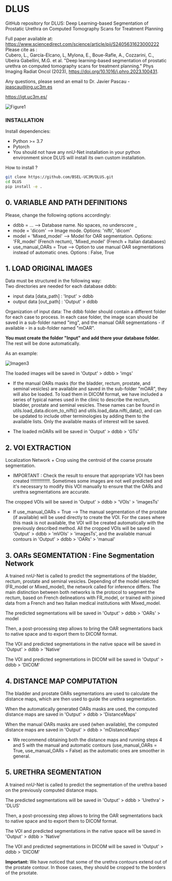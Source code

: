 # DLUS
GitHub repository for DLUS: Deep Learning-based Segmentation of Prostatic Urethra on Computed Tomography Scans for Treatment Planning

Full paper available at: https://www.sciencedirect.com/science/article/pii/S2405631623000222                                                                           
Please cite as :                                                                                                                                                       
Cubero, L., García-Elcano, L, Mylona, E., Boue-Rafle, A., Cozzarini, C., Ubeira Gabellini, M.G. et al. "Deep learning-based segmentation of prostatic urethra on computed tomography scans for treatment planning." Phys Imaging Radiat Oncol (2023), https://doi.org/10.1016/j.phro.2023.100431.

Any questions, please send an email to Dr. Javier Pascau  - jpascau@ing.uc3m.es

https://igt.uc3m.es/

![Figure1](https://user-images.githubusercontent.com/83298381/226644663-d59dfd54-1c1d-40e8-9a87-089862e4a396.png)

### INSTALLATION

Install dependencies:

- Python >= 3.7
- Pytorch
- You should not have any nnU-Net installation in your python environment since DLUS will install its own custom installation.

How to install ?

```bash
git clone https://github.com/BSEL-UC3M/DLUS.git
cd DLUS
pip install -e .
```


## 0. VARIABLE AND PATH DEFINITIONS

Please, change the following options accordingly:                                                                                                                       

- ddbb             = ...              -->    Database name. No spaces, no underscore _                                                                               
- mode             = 'dicom'          -->    Image mode. Options: 'nifti', 'dicom'                                                                                   
- model            = 'Mixed_model'    -->    Model for OAR segmentation. Options: 'FR_model' (French rectum), 'Mixed_model' (French + Italian databases)             
- use_manual_OARs  = True             -->    Option to use manual OAR segmentations instead of automatic ones. Options : False, True                                                       


## 1. LOAD ORIGINAL IMAGES   

Data must be structured in the following way:                                                                                                                         
  Two directories are needed for each database ddbb:                                                                                                                   
  - input data    [data_path] : 'Input' > ddbb                                                                                                                         
  - output data    [out_path] : 'Output' > ddbb                                                                                                                       
    
Organization of input data: The ddbb folder should contain a different folder for each case to process. In each case folder, the image scan should be saved in a sub-folder named "img", and the manual OAR segmentations - if available - in a sub-folder named "mOAR".

**You must create the folder "Input" and add there your database folder.** The rest will be done automatically.
    
As an example:
    
![Imagen3](https://github.com/BSEL-UC3M/DLUS/assets/83298381/26eb9231-dcad-4390-9ba9-b25839ae0d81)


The loaded images will be saved in 'Output' > ddbb > 'imgs'
    
- If the manual OARs masks (for the bladder, rectum, prostate, and seminal vesicles) are available and saved in the sub-folder "mOAR", they will also be loaded. To load them in DICOM format, we have included a series of typical names used in the clinic to describe the rectum, bladder, prostate and seminal vesicles. These names can be found in utils.load_data.dicom_to_nifti() and utils.load_data.nifti_data(), and can be updated to include other terminologies by adding them to the available lists. Only the available masks of interest will be saved. 
    
- The loaded mOARs will be saved in 'Output' > ddbb > 'GTs'

## 2. VOI EXTRACTION

Localization Network + Crop using the centroid of the coarse prosate segmentation. 

- IMPORTANT : Check the result to ensure that appropriate VOI has been created !!!!!!!!!!!!!!!. Sometimes some images are not well predicted and it's necessary to modify this VOI manually to ensure that the OARs and urethra segmentations are accurate.

The cropped VOIs will be saved in 'Output' > ddbb > 'VOIs' > 'imagesTs'
    
- If use_manual_OARs = True --> The manual segmentation of the prostate (if available) will be used directly to create the VOI. For the cases where this mask is not available, the VOI will be created automatically with the previously described method. All the cropped VOIs will be saved in 'Output' > ddbb > 'mVOIs' > 'imagesTs', and the available manual contours in 'Output' > ddbb > 'OARs' > 'manual'

## 3. OARs SEGMENTATION : Fine Segmentation Network

A trained nnU-Net is called to predict the segmentations of the bladder, rectum, prostate and seminal vesicles. Depending of the model selected (FR_model or Mixed_model), the network called for inference differs. The main distinction between both networks is the protocol to segment the rectum, based on French delineations with FR_model, or trained with joined data from a French and two Italian medical institutions with Mixed_model.

The predicted segmentations will be saved in 'Output' > ddbb > 'OARs' > model
    
Then, a post-processing step allows to bring the OAR segmentations back to native space and to export them to DICOM format. 
    
The VOI and predicted segmentations in the native space will be saved in 'Output' > ddbb > 'Native'
    
The VOI and predicted segmentations in DICOM will be saved in 'Output' > ddbb > 'DICOM'

## 4. DISTANCE MAP COMPUTATION

The bladder and prostate OARs segmentations are used to calculate the distance maps, which are then used to guide the urethra segmentation.

When the automatically generated OARs masks are used, the computed distance maps are saved in 'Output' > ddbb > 'DistanceMaps'
    
When the manual OARs masks are used (when available), the computed distance maps are saved in 'Output' > ddbb > 'mDistanceMaps'
    
- We recommend obtaining both the distance maps and running steps 4 and 5 with the manual and automatic contours (use_manual_OARs = True, use_manual_OARs = False) as the automatic ones are smoother in general.
    
## 5. URETHRA SEGMENTATION

A trained nnU-Net is called to predict the segmentation of the urethra based on the previously computed distance maps. 

The predicted segmentations will be saved in 'Output' > ddbb > 'Urethra' > 'DLUS'
    
Then, a post-processing step allows to bring the OAR segmentations back to native space and to export them to DICOM format. 
    
The VOI and predicted segmentations in the native space will be saved in 'Output' > ddbb > 'Native'
    
The VOI and predicted segmentations in DICOM will be saved in 'Output' > ddbb > 'DICOM'

**Important:** We have noticed that some of the urethra contours extend out of the prostate contour. In those cases, they should be cropped to the borders of the prsotate. 
